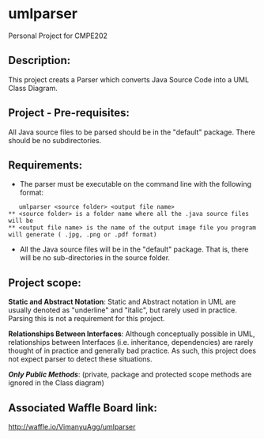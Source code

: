 # umlparser
Personal Project for CMPE202

## Description:
This project creats a Parser which converts Java Source Code into a UML Class Diagram.

## Project - Pre-requisites:
All Java source files to be parsed should be in the "default" package. There should be no subdirectories.

## Requirements:
* The parser must be executable on the command line with the following format:
```
   umlparser <source folder> <output file name>
** <source folder> is a folder name where all the .java source files will be
** <output file name> is the name of the output image file you program will generate ( .jpg, .png or .pdf format)
```
* All the Java source files will be in the "default" package.  That is, there will be no sub-directories in the source folder.

## Project scope:
**Static and Abstract Notation**:  Static and Abstract notation in UML are usually denoted as "underline" and "italic", but rarely used in practice.  Parsing this is not a requirement for this project.

**Relationships Between Interfaces**:  Although conceptually possible in UML, relationships between Interfaces (i.e. inheritance, dependencies) are rarely thought of in practice and generally bad practice.  As such, this project does not expect parser to detect these situations.  

***Only Public Methods***: (private, package and protected scope methods are ignored in the Class diagram)

## Associated Waffle Board link: 
http://waffle.io/VimanyuAgg/umlparser


